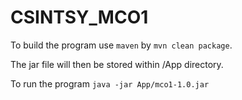 # CSINTSY_MCO1
To build the program use `maven` by `mvn clean package`.

The jar file will then be stored within /App directory.

To run the program `java -jar App/mco1-1.0.jar`
